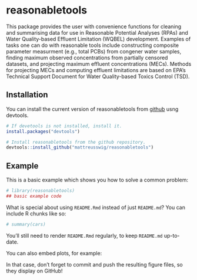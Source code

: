 
<!-- README.md is generated from README.Rmd. Please edit that file -->

# reasonabletools

<!-- badges: start -->

<!-- badges: end -->

This package provides the user with convenience functions for cleaning
and summarising data for use in Reasonable Potential Analyses (RPAs) and
Water Quality-based Effluent Limitation (WQBEL) development. Examples of
tasks one can do with reasonable tools include constructing composite
parameter measurment (e.g., total PCBs) from congener water samples,
finding maximum observed concentrations from partially censored
datasets, and projecting maximum effluent concentrations (MECs). Methods
for projecting MECs and computing effluent limitations are based on
EPA’s Technical Support Document for Water Quality-based Toxics
Control (TSD).

## Installation

You can install the current version of reasonabletools from
[github](https://github.com/mattreusswig/convertUnits) usng devtools.

``` r
# If devetools is not installed, install it.
install.packages("devtools")

# Install reasonabletools from the github repository.
devtools::install_github("mattreusswig/reasonabletools")
```

## Example

This is a basic example which shows you how to solve a common problem:

``` r
# library(reasonabletools)
## basic example code
```

What is special about using `README.Rmd` instead of just `README.md`?
You can include R chunks like so:

``` r
# summary(cars)
```

You’ll still need to render `README.Rmd` regularly, to keep `README.md`
up-to-date.

You can also embed plots, for example:

In that case, don’t forget to commit and push the resulting figure
files, so they display on GitHub\!
